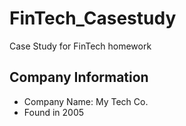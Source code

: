 # FinTech_Casestudy
Case Study for FinTech homework

## Company Information
* Company Name: My Tech Co.
* Found in 2005